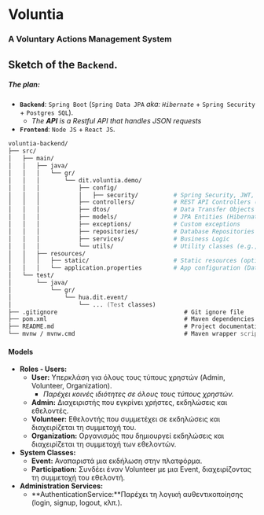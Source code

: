 
# Voluntia
### A Voluntary Actions Management System
## Sketch of the `Backend`.

##### The plan:
- **`Backend`**: `Spring Boot` (`Spring Data JPA` *aka: `Hibernate`* + `Spring Security` + `Postgres SQL`).
    - *The **API** is a Restful API that handles JSON requests*
- **`Frontend`**: `Node JS` + `React JS`.


```zsh
voluntia-backend/
├── src/
│   ├── main/
│   │   ├── java/
│   │   │   └── gr/
│   │   │       └── dit.voluntia.demo/
│   │   │           ├── config/
│   │   │           │   ├── security/          # Spring Security, JWT, CORS, etc.
│   │   │           ├── controllers/           # REST API Controllers (JSON responses)
│   │   │           ├── dtos/                  # Data Transfer Objects
│   │   │           ├── models/                # JPA Entities (Hibernate)
│   │   │           ├── exceptions/            # Custom exceptions
│   │   │           ├── repositories/          # Database Repositories (Spring Data JPA)
│   │   │           ├── services/              # Business Logic
│   │   │           └── utils/                 # Utility classes (e.g., JSON handling)
│   │   ├── resources/
│   │   │   ├── static/                        # Static resources (optional)
│   │   │   └── application.properties         # App configuration (Database, JWT, CORS, etc.)
│   └── test/
│       └── java/
│           └── gr/
│               └── hua.dit.event/
│                   └── ... (Test classes)
├── .gitignore                                    # Git ignore file
├── pom.xml                                       # Maven dependencies
├── README.md                                     # Project documentation
└── mvnw / mvnw.cmd                               # Maven wrapper scripts

```

#### Models
- **Roles - Users:**
    - **User:** Υπερκλάση για όλους τους τύπους χρηστών (Admin, Volunteer, Organization).
        - *Παρέχει κοινές ιδιότητες σε όλους τους τύπους χρηστών.*
    - **Admin:** Διαχειριστής που εγκρίνει χρήστες, εκδηλώσεις και εθελοντές.
    - **Volunteer:** Εθελοντής που συμμετέχει σε εκδηλώσεις και διαχειρίζεται τη συμμετοχή του.
    - **Organization:** Οργανισμός που δημιουργεί εκδηλώσεις και διαχειρίζεται τη συμμετοχή των εθελοντών.
- **System Classes:**
    - **Event:** Αναπαριστά μια εκδήλωση στην πλατφόρμα.
    - **Participation:** Συνδέει έναν Volunteer με μια Event, διαχειρίζοντας τη συμμετοχή του εθελοντή.
- **Administration Services:**
    - **AuthenticationService:**Παρέχει τη λογική αυθεντικοποίησης (login, signup, logout, κλπ.).

